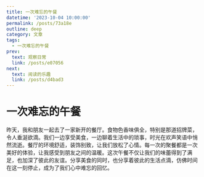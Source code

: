 ```yaml
---
title: 一次难忘的午餐
datetime: '2023-10-04 10:00:00'
permalink: /posts/73a18e
outline: deep
category: 文章
tags:
  - 一次难忘的午餐
prev:
  text: 观察日常
  link: /posts/e07056
next:
  text: 阅读的乐趣
  link: /posts/d4bad3
---
```


# 一次难忘的午餐

昨天，我和朋友一起去了一家新开的餐厅。食物色香味俱全，特别是那道招牌菜，令人垂涎欲滴。我们一边享受美食，一边聊着生活中的琐事，时光在欢声笑语中悄然流逝。餐厅的环境舒适，装饰别致，让我们放松了心情。每一次的聚餐都是一次美好的体验，让我感受到朋友之间的温暖。这次午餐不仅让我们的味蕾得到了满足，也加深了彼此的友谊。分享美食的同时，也分享着彼此的生活点滴，仿佛时间在这一刻停止，成为了我们心中难忘的回忆。
